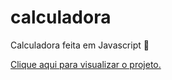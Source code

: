 # calculadora
Calculadora feita em Javascript 🧮

[Clique aqui para visualizar o projeto.](https://kadukitesesi.github.io/calculadora/)
